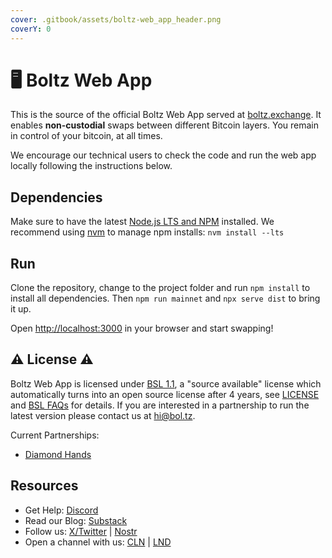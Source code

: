 ```yaml
---
cover: .gitbook/assets/boltz-web_app_header.png
coverY: 0
---
```


# 🖥 Boltz Web App

This is the source of the official Boltz Web App served at [boltz.exchange](https://boltz.exchange/). It enables **non-custodial** swaps between different Bitcoin layers. You remain in control of your bitcoin, at all times.

We encourage our technical users to check the code and run the web app locally following the instructions below.

## Dependencies

Make sure to have the latest [Node.js LTS and NPM](https://docs.npmjs.com/downloading-and-installing-node-js-and-npm) installed. We recommend using [nvm](https://github.com/nvm-sh/nvm#install--update-script) to manage npm installs: `nvm install --lts`

## Run

Clone the repository, change to the project folder and run `npm install` to install all dependencies. Then `npm run mainnet` and `npx serve dist` to bring it up.

Open [http://localhost:3000](http://localhost:3000) in your browser and start swapping!

## ⚠️ License ⚠️

Boltz Web App is licensed under [BSL 1.1](https://mariadb.com/bsl11/), a "source available" license which automatically turns into an open source license after 4 years, see [LICENSE](LICENSE) and [BSL FAQs](https://mariadb.com/bsl-faq-mariadb/) for details. If you are interested in a partnership to run the latest version please contact us at [hi@bol.tz](mailto:hi@bol.tz).

Current Partnerships:
* [Diamond Hands](https://swap.diamondhands.technology/)

## Resources

* Get Help: [Discord](https://discord.gg/QBvZGcW)
* Read our Blog: [Substack](https://blog.boltz.exchange/)
* Follow us: [X/Twitter](https://twitter.com/Boltzhq) | [Nostr](https://snort.social/p/npub1psm37hke2pmxzdzraqe3cjmqs28dv77da74pdx8mtn5a0vegtlas9q8970)
* Open a channel with us: [CLN](https://amboss.space/node/02d96eadea3d780104449aca5c93461ce67c1564e2e1d73225fa67dd3b997a6018) | [LND](https://amboss.space/node/026165850492521f4ac8abd9bd8088123446d126f648ca35e60f88177dc149ceb2)&#x20;
